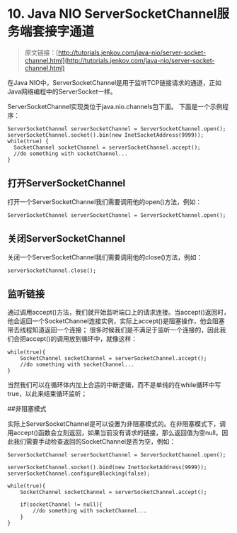 # 10. Java NIO ServerSocketChannel服务端套接字通道

> 原文链接：[http://tutorials.jenkov.com/java-nio/server-socket-channel.html](http://tutorials.jenkov.com/java-nio/server-socket-channel.html)

<!-- toc -->

在Java NIO中，ServerSocketChannel是用于监听TCP链接请求的通道，正如Java网络编程中的ServerSocket一样。

ServerSocketChannel实现类位于java.nio.channels包下面。
下面是一个示例程序：

```
ServerSocketChannel serverSocketChannel = ServerSocketChannel.open();
serverSocketChannel.socket().bin(new InetSocketAddress(9999));
while(true) {
  SocketChannel socketChannel = serverSocketChannel.accept();
  //do something with socketChannel...
}
```

## 打开ServerSocketChannel

打开一个ServerSocketChannel我们需要调用他的open()方法，例如：

```
ServerSocketChannel serverSocketChannel = ServerSocketChannel.open();
```

## 关闭ServerSocketChannel

关闭一个ServerSocketChannel我们需要调用他的close()方法，例如：

```
serverSocketChannel.close();
```

## 监听链接

通过调用accept()方法，我们就开始监听端口上的请求连接。当accept()返回时，他会返回一个SocketChannel连接实例，实际上accept()是阻塞操作，他会阻塞带去线程知道返回一个连接；
很多时候我们是不满足于监听一个连接的，因此我们会把accept()的调用放到循环中，就像这样：

```
while(true){
    SocketChannel socketChannel = serverSocketChannel.accept();
    //do something with socketChannel...
}
```

当然我们可以在循环体内加上合适的中断逻辑，而不是单纯的在while循环中写true，以此来结束循环监听；

##非阻塞模式

实际上ServerSocketChannel是可以设置为非阻塞模式的。在非阻塞模式下，调用accept()函数会立刻返回，如果当前没有请求的链接，那么返回值为空null。因此我们需要手动检查返回的SocketChannel是否为空，例如：

```
ServerSocketChannel serverSocketChannel = ServerSocketChannel.open();

serverSocketChannel.socket().bind(new InetSocketAddress(9999));
serverSocketChannel.configureBlocking(false);

while(true){
    SocketChannel socketChannel = serverSocketChannel.accept();

    if(socketChannel != null){
        //do something with socketChannel...
    }
}
```